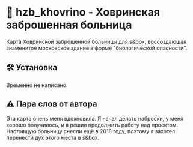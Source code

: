 # 🏥 hzb_khovrino - Ховринская заброшенная больница
Карта Ховринской заброшенной больницы для s&box, воссоздающая знаменитое московское здание в форме "биологической опасности".

## 🛠️ Установка
Временно не написано.

## ⚠️ Пара слов от автора
Эта карта очень меня вдохновила. Я начал делать наброски, у меня хорошо получилось, и я решил продолжить работу над проектом. Настоящую больницу снесли ещё в 2018 году, поэтому я захотел перенести дух этого места в s&box.